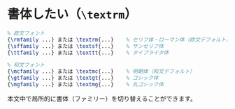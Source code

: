 # 書体したい（`\textrm`）

```latex
% 欧文フォント
{\rmfamily ...} または \textrm{...}    % セリフ体・ローマン体（欧文デフォルト）
{\sffamily ...} または \textsf{...}    % サンセリフ体
{\ttfamily ...} または \texttt{...}    % タイプライタ体

% 和文フォント
{\mcfamily ...} または \textmc{...}    % 明朝体（和文デフォルト）
{\gtfamily ...} または \textgt{...}    % ゴシック体
{\mgfamily ...} または \textmg{...}    % 丸ゴシック体
```

本文中で局所的に書体（ファミリー）を切り替えることができます。
